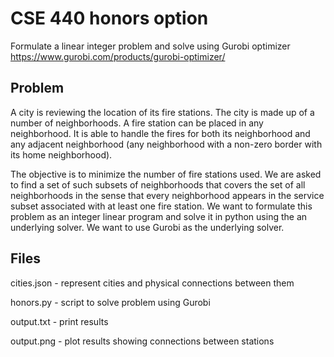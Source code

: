 # CSE 440 honors option

Formulate a linear integer problem and solve using Gurobi optimizer 
https://www.gurobi.com/products/gurobi-optimizer/

## Problem
A city is reviewing the location of its fire stations. The city is made up of a number of neighborhoods.
A fire station can be placed in any neighborhood. It is able to handle the fires for both its
neighborhood and any adjacent neighborhood (any neighborhood with a non-zero border with its home neighborhood).

The objective is to minimize the number of fire stations used. We are asked to find a set of such subsets of 
neighborhoods that covers the set of all neighborhoods in the sense that every neighborhood appears in the service 
subset associated with at least one fire station. We want to formulate this problem as an integer linear program 
and solve it in python using the an underlying solver. We want to use Gurobi as the underlying solver.

## Files
cities.json - represent cities and physical connections between them

honors.py - script to solve problem using Gurobi

output.txt - print results

output.png - plot results showing connections between stations

